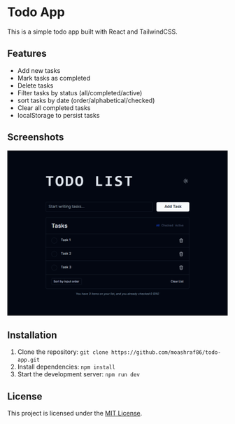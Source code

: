 # Todo App

This is a simple todo app built with React and TailwindCSS.

## Features

- Add new tasks
- Mark tasks as completed
- Delete tasks
- Filter tasks by status (all/completed/active)
- sort tasks by date (order/alphabetical/checked)
- Clear all completed tasks
- localStorage to persist tasks

## Screenshots

![Todo App Screenshot](./src/assets/todo-app-screenshoot.png)

## Installation

1. Clone the repository: `git clone https://github.com/moashraf86/todo-app.git`
2. Install dependencies: `npm install`
3. Start the development server: `npm run dev`

## License

This project is licensed under the [MIT License](LICENSE).
